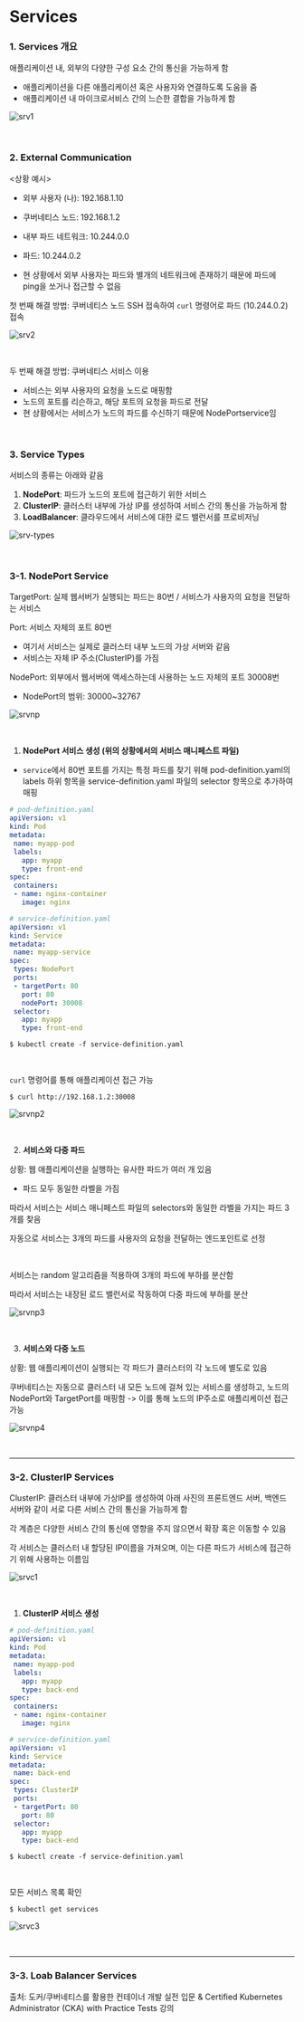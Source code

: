 # Services

### 1. Services 개요

애플리케이션 내, 외부의 다양한 구성 요소 간의 통신을 가능하게 함

- 애플리케이션을 다른 애플리케이션 혹은 사용자와 연결하도록 도움을 줌
- 애플리케이션 내 마이크로서비스 간의 느슨한 결합을 가능하게 함

![srv1](https://github.com/kodekloudhub/certified-kubernetes-administrator-course/raw/master/images/srv1.PNG)

<br>

### 2. External Communication

<상황 예시>

- 외부 사용자 (나): 192.168.1.10

- 쿠버네티스 노드: 192.168.1.2

- 내부 파드 네트워크: 10.244.0.0

- 파드: 10.244.0.2

- 현 상황에서 외부 사용자는 파드와 별개의 네트워크에 존재하기 때문에 파드에 ping을 쏘거나 접근할 수 없음

첫 번째 해결 방법: 쿠버네티스 노드 SSH 접속하여 `curl` 명령어로 파드 (10.244.0.2) 접속

![srv2](https://github.com/kodekloudhub/certified-kubernetes-administrator-course/raw/master/images/srv2.PNG)

<br>

두 번째 해결 방법: 쿠버네티스 서비스 이용

- 서비스는 외부 사용자의 요청을 노드로 매핑함
- 노드의 포트를 리슨하고, 해당 포트의 요청을 파드로 전달
- 현 상황에서는 서비스가 노드의 파드를 수신하기 때문에 NodePortservice임

<br>

### 3. Service Types

서비스의 종류는 아래와 같음

1. **NodePort**: 파드가 노드의 포트에 접근하기 위한 서비스 
2. **ClusterIP**: 클러스터 내부에 가상 IP를 생성하여 서비스 간의 통신을 가능하게 함
3. **LoadBalancer**: 클라우드에서 서비스에 대한 로드 밸런서를 프로비저닝

![srv-types](https://github.com/kodekloudhub/certified-kubernetes-administrator-course/raw/master/images/srv-types.PNG)

<br>

### 3-1. NodePort Service

TargetPort: 실제 웹서버가 실행되는 파드는 80번 / 서비스가 사용자의 요청을 전달하는 서비스

Port: 서비스 자체의 포트 80번 

- 여기서 서비스는 실제로 클러스터 내부 노드의 가상 서버와 같음
- 서비스는 자체 IP 주소(ClusterIP)를 가짐

NodePort: 외부에서 웹서버에 액세스하는데 사용하는 노드 자체의 포트 30008번

- NodePort의 범위: 30000~32767

 

![srvnp](https://github.com/kodekloudhub/certified-kubernetes-administrator-course/raw/master/images/srvnp.PNG)

<br>

1. **NodePort 서비스 생성 (위의 상황에서의 서비스 매니페스트 파일)**

- `service`에서 80번 포트를 가지는 특정 파드를 찾기 위해 pod-definition.yaml의 labels 하위 항목을 service-definition.yaml 파일의 selector 항목으로 추가하여 매핑

```yaml
# pod-definition.yaml
apiVersion: v1
kind: Pod
metadata:
 name: myapp-pod
 labels:
   app: myapp
   type: front-end
spec:
 containers:
 - name: nginx-container
   image: nginx
```

```yaml
# service-definition.yaml
apiVersion: v1
kind: Service
metadata:
 name: myapp-service
spec:
 types: NodePort
 ports:
 - targetPort: 80
   port: 80
   nodePort: 30008
 selector:
   app: myapp
   type: front-end
```

```
$ kubectl create -f service-definition.yaml
```

<br>

`curl` 명령어를 통해 애플리케이션 접근 가능

```
$ curl http://192.168.1.2:30008
```



![srvnp2](https://github.com/kodekloudhub/certified-kubernetes-administrator-course/raw/master/images/srvnp2.PNG)

<br>

2. **서비스와 다중 파드**

상황: 웹 애플리케이션을 실행하는 유사한 파드가 여러 개 있음

- 파드 모두 동일한 라벨을 가짐 

따라서 서비스는 서비스 매니페스트 파일의 selectors와 동일한 라벨을 가지는 파드 3개를 찾음

자동으로 서비스는 3개의 파드를 사용자의 요청을 전달하는 엔드포인트로 선정

<br>

서비스는 random 알고리즘을 적용하여 3개의 파드에 부하를 분산함

따라서 서비스는 내장된 로드 밸런서로 작동하여 다중 파드에 부하를 분산 

![srvnp3](https://github.com/kodekloudhub/certified-kubernetes-administrator-course/raw/master/images/srvnp3.PNG)

<br>

3. **서비스와 다중 노드**

상황: 웹 애플리케이션이 실행되는 각 파드가 클러스터의 각 노드에 별도로 있음

쿠버네티스는 자동으로 클러스터 내 모든 노드에 걸쳐 있는 서비스를 생성하고, 노드의 NodePort와 TargetPort를 매핑함 -> 이를 통해 노드의 IP주소로 애플리케이션 접근 가능



![srvnp4](https://github.com/kodekloudhub/certified-kubernetes-administrator-course/raw/master/images/srvnp4.PNG)

<br>

---

### 3-2. ClusterIP Services

ClusterIP: 클러스터 내부에 가상IP를 생성하여 아래 사진의 프론트엔드 서버, 백엔드 서버와 같이 서로 다른 서비스 간의 통신을 가능하게 함

각 계층은 다양한 서비스 간의 통신에 영향을 주지 않으면서 확장 혹은 이동할 수 있음

각 서비스는 클러스터 내 할당된 IP이름을 가져오며, 이는 다른 파드가 서비스에 접근하기 위해 사용하는 이름임 

![srvc1](https://github.com/kodekloudhub/certified-kubernetes-administrator-course/raw/master/images/srvc1.PNG)

<br>

1. **ClusterIP 서비스 생성**

```yaml
# pod-definition.yaml
apiVersion: v1
kind: Pod
metadata:
 name: myapp-pod
 labels:
   app: myapp
   type: back-end
spec:
 containers:
 - name: nginx-container
   image: nginx
```

```YAML
# service-definition.yaml
apiVersion: v1
kind: Service
metadata:
 name: back-end
spec:
 types: ClusterIP
 ports:
 - targetPort: 80
   port: 80
 selector:
   app: myapp
   type: back-end
```

```
$ kubectl create -f service-definition.yaml
```

<br>

모든 서비스 목록 확인

```
$ kubectl get services
```

![srvc3](https://github.com/kodekloudhub/certified-kubernetes-administrator-course/raw/master/images/srvc3.PNG)

<br>

---

### 3-3. Loab Balancer Services







출처: 도커/쿠버네티스를 활용한 컨테이너 개발 실전 입문 & Certified Kubernetes Administrator (CKA) with Practice Tests 강의